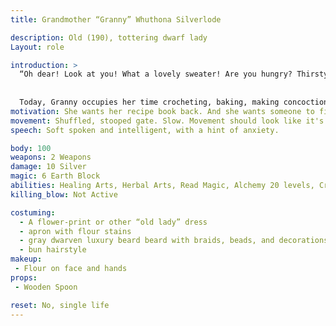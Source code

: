 ```yaml
---
title: Grandmother “Granny” Whuthona Silverlode

description: Old (190), tottering dwarf lady
Layout: role

introduction: > 
  “Oh dear! Look at you! What a lovely sweater! Are you hungry? Thirsty? Need a healing? Granny's here to help!” At the tender young age of 190, Granny is a lovely, squat, old figure in the local community. She has never met a stranger, and welcomes all who come to her door! When the occupation happened, Granny kept her head down and did as she was told. She allowed her neighbors to “teach Huldrek a lesson”, even though it hurt her to know what he had to go through. He was bound to be caught by the Bloody Fist and killed, and possibly Granny Whuthona along with him. 
  
  
  Today, Granny occupies her time crocheting, baking, making concoctions and potions, and healing the occasional accident or illness. All and all, her life is simple and fulfilled.
motivation: She wants her recipe book back. And she wants someone to find her grandson Huldrek, but she is more worried about her book. She is willing to share information to achieve those goals. She is kind and wants to help where she can. She will use her healing abilities if needed.
movement: Shuffled, stooped gate. Slow. Movement should look like it's hard to do [like an old person]. 
speech: Soft spoken and intelligent, with a hint of anxiety.

body: 100
weapons: 2 Weapons
damage: 10 Silver
magic: 6 Earth Block
abilities: Healing Arts, Herbal Arts, Read Magic, Alchemy 20 levels, Create Potion 20 Levels
killing_blow: Not Active

costuming: 
  - A flower-print or other “old lady” dress
  - apron with flour stains
  - gray dwarven luxury beard beard with braids, beads, and decorations
  - bun hairstyle
makeup: 
 - Flour on face and hands
props: 
 - Wooden Spoon

reset: No, single life
---
```

